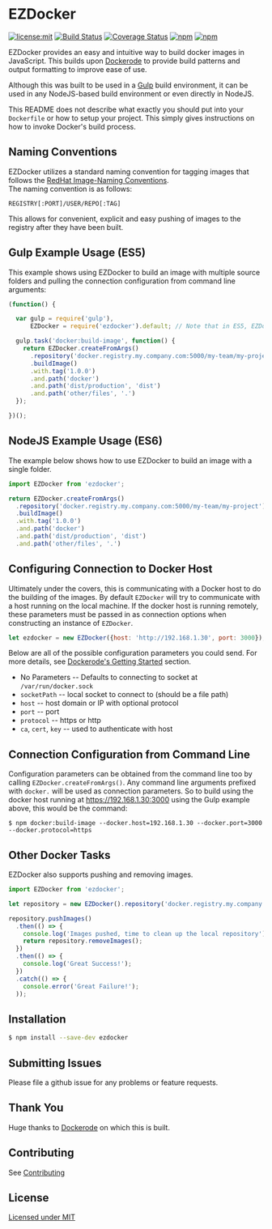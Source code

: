 # EZDocker

[![license:mit](https://img.shields.io/badge/license-mit-green.svg)](./LICENSE)
[![Build Status](https://travis-ci.org/clarkmalmgren/ezdocker.svg?branch=develop)](https://travis-ci.org/clarkmalmgren/ezdocker)
[![Coverage Status](https://coveralls.io/repos/github/clarkmalmgren/ezdocker/badge.svg?branch=develop)](https://coveralls.io/github/clarkmalmgren/ezdocker?branch=develop)
[![npm](https://img.shields.io/npm/dt/ezdocker.svg)](https://www.npmjs.com/package/ezdocker)
[![npm](https://img.shields.io/npm/v/ezdocker.svg)](https://www.npmjs.com/package/ezdocker)

EZDocker provides an easy and intuitive way to build docker images in JavaScript. This builds upon
[Dockerode](https://github.com/apocas/dockerode) to provide build patterns and output formatting to improve
ease of use.

Although this was built to be used in a [Gulp](http://gulpjs.com/) build environment, it can be used in any
NodeJS-based build environment or even directly in NodeJS.

This README does not describe what exactly you should put into your `Dockerfile` or how to setup your project.
This simply gives instructions on how to invoke Docker's build process.

## Naming Conventions

EZDocker utilizes a standard naming convention for tagging images that follows the
[RedHat Image-Naming Conventions](https://access.redhat.com/documentation/en/red-hat-enterprise-linux-atomic-host/7/recommended-practices-for-container-development/chapter-4-image-naming-conventions).  
The naming convention is as follows:

`REGISTRY[:PORT]/USER/REPO[:TAG]`

This allows for convenient, explicit and easy pushing of images to the registry after they have been built.

## Gulp Example Usage (ES5)

This example shows using EZDocker to build an image with multiple source folders and pulling the connection
configuration from command line arguments:

```javascript
(function() {

  var gulp = require('gulp'),
      EZDocker = require('ezdocker').default; // Note that in ES5, EZDocker is bound to ".default"

  gulp.task('docker:build-image', function() {
    return EZDocker.createFromArgs()
      .repository('docker.registry.my.company.com:5000/my-team/my-project')
      .buildImage()
      .with.tag('1.0.0')
      .and.path('docker')
      .and.path('dist/production', 'dist')
      .and.path('other/files', '.')
  });

})();

```

## NodeJS Example Usage (ES6)

The example below shows how to use EZDocker to build an image with a single folder.

```javascript
import EZDocker from 'ezdocker';

return EZDocker.createFromArgs()
  .repository('docker.registry.my.company.com:5000/my-team/my-project')
  .buildImage()
  .with.tag('1.0.0')
  .and.path('docker')
  .and.path('dist/production', 'dist')
  .and.path('other/files', '.')
```
 
## Configuring Connection to Docker Host
 
Ultimately under the covers, this is communicating with a Docker host to do the building of the images. By default
`EZDocker` will try to communicate with a host running on the local machine. If the docker host is running remotely,
these parameters must be passed in as connection options when constructing an instance of `EZDocker`. 

```javascript
let ezdocker = new EZDocker({host: 'http://192.168.1.30', port: 3000});
```

Below are all of the possible configuration parameters you could send. For more details, see
[Dockerode's Getting Started](https://github.com/apocas/dockerode#getting-started) section.

 * No Parameters -- Defaults to connecting to socket at `/var/run/docker.sock`
 * `socketPath` -- local socket to connect to (should be a file path)
 * `host` -- host domain or IP with optional protocol
 * `port` -- port
 * `protocol` -- https or http
 * `ca`, `cert`, `key` -- used to authenticate with host

## Connection Configuration from Command Line

Configuration parameters can be obtained from the command line too by calling `EZDocker.createFromArgs()`. Any command
line arguments prefixed with `docker.` will be used as connection parameters. So to build using the docker host running
at https://192.168.1.30:3000 using the Gulp example above, this would be the command:

```gulp
$ npm docker:build-image --docker.host=192.168.1.30 --docker.port=3000 --docker.protocol=https
```

## Other Docker Tasks

EZDocker also supports pushing and removing images.

```javascript
import EZDocker from 'ezdocker';

let repository = new EZDocker().repository('docker.registry.my.company.com:5000/my-team/my-project');

repository.pushImages()
  .then(() => {
    console.log('Images pushed, time to clean up the local repository');
    return repository.removeImages();
  })
  .then(() => {
    console.log('Great Success!');
  })
  .catch(() => {
    console.error('Great Failure!');
  ));
```

## Installation

```bash
$ npm install --save-dev ezdocker
```

## Submitting Issues

Please file a github issue for any problems or feature requests.

## Thank You

Huge thanks to [Dockerode](https://github.com/apocas/dockerode) on which this is built.

## Contributing

See [Contributing](CONTRIBUTING.md)

## License

[Licensed under MIT](LICENSE)
